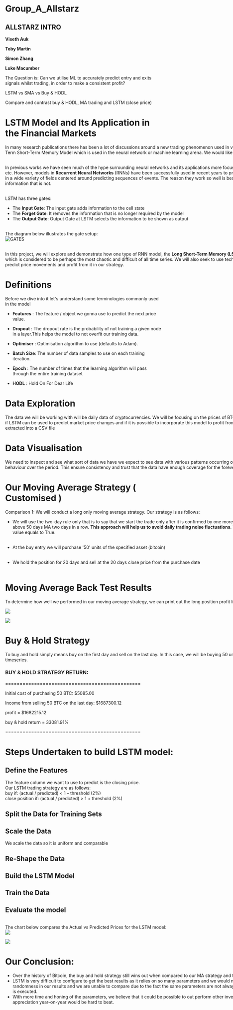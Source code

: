 # Group_A_Allstarz
## ALLSTARZ INTRO

**Viseth Auk**

**Toby Martin**

**Simon Zhang**

**Luke Macumber**

The Question is:  Can we utilise ML to accurately predict entry and exits signals whilst trading, in order to make a consistent profit?

LSTM vs SMA vs Buy & HODL

Compare and contrast buy & HODL, MA trading and LSTM (close price)

# LSTM Model and Its Application in the Financial Markets 
<div style="width:1280px">

In many research publications there has been a lot of discussions around a new trading phenomenon used in various trading strategies known as the LSTM Model, often referred to as the Long-Term Short-Term Memory Model which is used in the neural network or machine learning arena. We would like to uncover the truth behind this style of trading, is it truth or fiction?

<br/>In previous works we have seen much of the hype surrounding neural networks and its applications more focused in image-based applications such as fingerprint recognition, facial recognition, etc.
However, models in **Recurrent Neural Networks** (RNNs) have been successfully used in recent years to predict future events in time series as well. RNNs have contributed to breakthroughs in a wide variety of fields centered around predicting sequences of events. The reason they work so well is because LSTM is able to store past information that is important, and forget the information that is not. 
    
<br/> LSTM has three gates:
- The **Input Gate**: The input gate adds information to the cell state
- The **Forget Gate**: It removes the information that is no longer required by the model
- The **Output Gate**: Output Gate at LSTM selects the information to be shown as output

<br> The diagram below illustrates the gate setup:<br/>
![GATES](./images/gates.png "LSTM GATES")

    

<br/>In this project, we will explore and demonstrate how one type of RNN model, the **Long Short-Term Memory (LSTM)** network, can be used to predict price movement in financial time series data which is considered to be perhaps the most chaotic and difficult of all time series. We will also seek to use technical indicators such as the Moving Average and the MACD with LSTM to try and predict price movements and profit from it in our strategy.

</div>

# Definitions

Before we dive into it let's understand some terminologies commonly used in the model

- **Features**  : The feature / object we gonna use to predict the next price value.
- **Dropout**   : The dropout rate is the probability of not training a given node in a layer.This helps the model to not overfit our training data.
        
- **Optimiser** : Optimisation algorithm to use (defaults to Adam).
- **Batch Size**: The number of data samples to use on each training iteration.
- **Epoch**     : The number of times that the learning algorithm will pass through the entire training dataset
- **HODL**     : Hold On For Dear Life

# Data Exploration

<div style="width:1280px">

The data we will be working with will be daily data of cryptocurrencies. We will be focusing on the prices of BTC, if we have time
we could look at other cryptocurrencies. Our intention is to see if LSTM can be used to predict market price changes and if it is 
possible to incorporate this model to profit from in our trading strategies. The data is taken from **coinmarketcap.com** and extracted into a CSV file

</div>

# Data Visualisation

<div style="width:1280px">

We need to inspect and see what sort of data we have we expect to see data with various patterns occurring overtime
to ensure that the data can account for different changes in market behaviour over the period. This ensure consistency and trust 
that the data have enough coverage for the forever changing market conditions.

</div>


# Our Moving Average Strategy ( **Customised** )

<div style="width:1280px">

Comparison 1: We will conduct a long only moving average strategy. Our strategy is as follows:

- We will use the two-day rule only that is to say that we start the trade only after it is confirmed by one more day’s closing price, and keep the date as the entry point only if the 20 days MA is above 50 days MA two days in a row. **This approach will help us to avoid daily trading noise fluctuations**. When this happens, we will have the entry points in the column firstbuy where the value equals to True.<br/><br/>

- At the buy entry we will purchase '50' units of the specified asset (bitcoin)<br/><br/>

- We hold the position for 20 days and sell at the 20 days close price from the purchase date
<br/><br/>



# Moving Average Back Test Results
<div style="width:1280px">
To determine how well we performed in our moving average strategy, we can print out the long position profit list and calculate the sum.


![](./images/MA_vs_cumprofit.png)<br/>

![](./images/ma_results.png)<br/>

# Buy & Hold Strategy
<div style="width:1280px">
To buy and hold simply means buy on the first day and sell on the last day. In this case, we will be buying 50 units of bitcoin and then selling 50 units at the close price of the last day on the timeseries.
</div>

### BUY & HOLD STRATEGY RETURN:
===============================================

Initial cost of purchasing 50 BTC: $5085.00

Income from selling 50 BTC on the last day: $1687300.12

profit = $1682215.12

buy & hold return = 33081.91%

===============================================

# Steps Undertaken to build LSTM model:



## Define the Features
The feature column we want to use to predict is the closing price.<br/>
Our LSTM trading strategy are as follows: <br/>
buy if: (actual / predicted) < 1 – threshold (2%)<br/>
close position if: (actual / predicted) > 1 + threshold (2%)

## Split the Data for Training Sets


## Scale the Data
We scale the data so it is uniform and comparable

## Re-Shape the Data

## Build the LSTM Model

## Train the Data

## Evaluate the model

<br> The chart below compares the Actual vs Predicted Prices for the LSTM model:<br/>
![](./images/lstm_actual_vs_predicted.png)<br/>

![](./images/lstm_results.png)


# Our Conclusion:

- Over the history of Bitcoin, the buy and hold strategy still wins out when compared to our MA strategy and the LSTM model.
- LSTM is very difficult to configure to get the best results as it relies on so many parameters and we would need to understand and test each parameter thoroughly. Furthermore, there are still randomness in our results and we are unable to compare due to the fact the same parameters are not always reproduceable. This is because the LSTM model drops random data points as it is executed. 
- With more time and honing of the parameters, we believe that it could be possible to out perform other investments using the LSTM model. However, when it comes to Bitcoin, the price appreciation year-on-year would be hard to beat.
